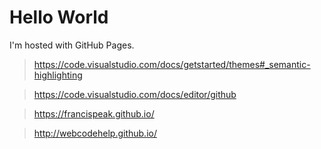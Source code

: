 
# Hello World

I'm hosted with GitHub Pages.

> https://code.visualstudio.com/docs/getstarted/themes#_semantic-highlighting

> https://code.visualstudio.com/docs/editor/github

> https://francispeak.github.io/

> http://webcodehelp.github.io/